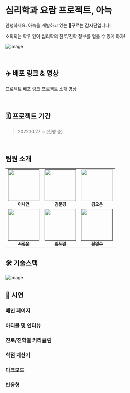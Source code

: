 # 심리학과 요람 프로젝트, 아늑

안녕하세요. 아늑을 개발하고 있는 🥔구르는 감자단입니다!

소외되는 학우 없이 심리학의 진로/진학 정보를 얻을 수 있게 하자!

![image](https://user-images.githubusercontent.com/100553086/210134846-8c469ae4-f383-44b5-ad03-cccc5940597d.png)

<br />

## ✈️ 배포 링크 & 영상
[프로젝트 배포 링크](https://psychology-brochure.vercel.app/)
[프로젝트 소개 영상](https://drive.google.com/file/d/1s4UOqBDYHJmk-59d_QCNmFXulGzn1TQQ/view?usp=sharing)


<br />

## 🗓  프로젝트 기간

> 2022.10.27 ~ (진행 중)

<br />

## 팀원 소개

<table>
  <tbody>
    <tr>
      <td align="center"><a href=""><img src="https://user-images.githubusercontent.com/100553086/209347669-3a92bc38-3843-4af6-a39f-4c8ffa4b9682.png" width="100px;" alt=""/><br /><sub><b>이나연</b></sub></a><br /></td>
      <td align="center"><a href=""><img src="https://user-images.githubusercontent.com/100553086/209347672-79759c99-9c1c-411e-bec5-4f5c5a22779d.png" width="100px;" alt=""/><br /><sub><b>김문경</b></sub></a><br /></td>
     <td align="center"><a href="https://github.com/dorrion"><img src="https://user-images.githubusercontent.com/100553086/209347663-7052b2d5-430e-4bd1-a986-da45775fab52.png" width="100px;" alt=""/><br /><sub><b>김오은</b></sub></a><br /></td>
     </tr>
     <tr>
      <td align="center"><a href=""><img src="https://user-images.githubusercontent.com/100553086/209347667-68d3aefe-fe46-4faa-974a-88976ed2d857.png" width="100px;" alt=""/><br /><sub><b>서정운</b></sub></a><br /></td>
      <td align="center"><a href=""><img src="https://user-images.githubusercontent.com/100553086/209347671-dcd8cb4d-514d-475b-b5c7-30a231365cf7.png" width="100px;" alt=""/><br /><sub><b>임도연</b></sub></a><br /></td>
      <td align="center"><a href=""><img src="https://user-images.githubusercontent.com/100553086/209347675-2788c626-267e-45a1-bd4d-9ac00ae080df.png" width="100px;" alt=""/><br /><sub><b>장영수</b></sub></a><br /></td>
    </tr>
  </tbody>
</table>

## 🛠 기술스택 

![image](https://user-images.githubusercontent.com/100553086/210134543-44c77bf3-7b34-49b8-8a0d-d54caf13f9c7.png)


## 🎨 시연
### 메인 페이지
### 아티클 및 인터뷰 
### 진로/진학별 커리큘럼
### 학점 계산기
### 다크모드
### 반응형
